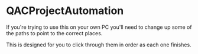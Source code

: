 # QACProjectAutomation

If you're trying to use this on your own PC you'll need to change up some of the paths to point to the correct places.

This is designed for you to click through them in order as each one finishes.
